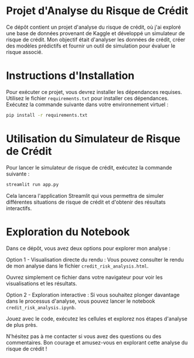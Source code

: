 # Projet d'Analyse du Risque de Crédit

Ce dépôt contient un projet d'analyse du risque de crédit, où j'ai exploré une base de données provenant de Kaggle et développé un simulateur de risque de crédit. 
Mon objectif était d'analyser les données de crédit, créer des modèles prédictifs et fournir un outil de simulation pour évaluer le risque associé.

# Instructions d'Installation

Pour exécuter ce projet, vous devrez installer les dépendances requises. Utilisez le fichier `requirements.txt` pour installer ces dépendances. 
Exécutez la commande suivante dans votre environnement virtuel :
```bash
pip install -r requirements.txt
```
# Utilisation du Simulateur de Risque de Crédit
Pour lancer le simulateur de risque de crédit, exécutez la commande suivante :

```bash
streamlit run app.py
```
Cela lancera l'application Streamlit qui vous permettra de simuler différentes situations de risque de crédit et d'obtenir des résultats interactifs.

# Exploration du Notebook
Dans ce dépôt, vous avez deux options pour explorer mon analyse :

Option 1 - Visualisation directe du rendu :
Vous pouvez consulter le rendu de mon analyse dans le fichier `credit_risk_analysis.html`.

Ouvrez simplement ce fichier dans votre navigateur pour voir les visualisations et les résultats.

Option 2 - Exploration interactive :
Si vous souhaitez plonger davantage dans le processus d'analyse, vous pouvez lancer le notebook `credit_risk_analysis.ipynb`.

Jouez avec le code, exécutez les cellules et explorez nos étapes d'analyse de plus près.

N'hésitez pas à me contacter si vous avez des questions ou des commentaires. 
Bon courage et amusez-vous en explorant cette analyse du risque de crédit !
